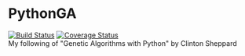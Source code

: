 # PythonGA
[![Build Status](https://travis-ci.org/zcking/PythonGA.svg?branch=master)](https://travis-ci.org/zcking/PythonGA) [![Coverage Status](https://coveralls.io/repos/github/zcking/PythonGA/badge.svg?branch=master)](https://coveralls.io/github/zcking/PythonGA?branch=master)  
My following of "Genetic Algorithms with Python" by Clinton Sheppard
